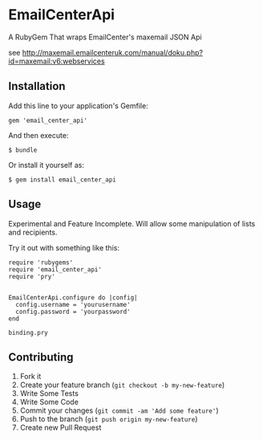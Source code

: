 # EmailCenterApi

A RubyGem That wraps EmailCenter's maxemail JSON Api

see http://maxemail.emailcenteruk.com/manual/doku.php?id=maxemail:v6:webservices

## Installation

Add this line to your application's Gemfile:

    gem 'email_center_api'

And then execute:

    $ bundle

Or install it yourself as:

    $ gem install email_center_api

## Usage

Experimental and Feature Incomplete. Will allow some manipulation of
lists and recipients.

Try it out with something like this:

    require 'rubygems'
    require 'email_center_api'
    require 'pry'


    EmailCenterApi.configure do |config|
      config.username = 'yourusername'
      config.password = 'yourpassword'
    end

    binding.pry    

## Contributing

1. Fork it
2. Create your feature branch (`git checkout -b my-new-feature`)
3. Write Some Tests
4. Write Some Code
5. Commit your changes (`git commit -am 'Add some feature'`)
6. Push to the branch (`git push origin my-new-feature`)
7. Create new Pull Request
